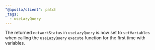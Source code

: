 ```yaml
---
"@apollo/client": patch
_tags:
  - useLazyQuery
---
```


The returned `networkStatus` in `useLazyQuery` is now set to `setVariables` when calling the `useLazyQuery` `execute` function for the first time with variables.
